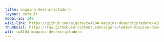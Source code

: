 ```yaml
---
title: maquina-desencriptadora
layout: default
modal-id: 149
wiki-link: https://github.com/aigora/twA104-maquina-desencriptadora/wiki
thumbnail: https://raw.githubusercontent.com/aigora/twA104-maquina-desencriptadora/master/LOGO.png
alt: twA104-maquina-desencriptadora
---
```

